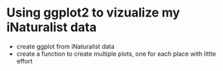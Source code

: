# Using ggplot2 to vizualize my iNaturalist data
* create ggplot from iNaturalist data
* create a function to create multiple plots, one for each place with little effort
